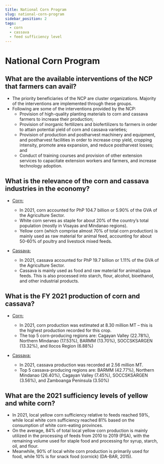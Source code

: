 ```yaml
---
title: National Corn Program
slug: national-corn-program
sidebar_position: 2
tags:
  - corn
  - cassava
  - feed sufficiency level
---
```


# National Corn Program

## What are the available interventions of the NCP that farmers can avail?

- The priority beneficiaries of the NCP are cluster organizations. Majority of the interventions are implemented through these groups. 
- Following are some of the interventions provided by the NCP:
  - Provision of high-quality planting materials to corn and cassava farmers to increase their production;
  - Provision of inorganic fertilizers and biofertilizers to farmers in order to attain potential yield of corn and cassava varieties;
  - Provision of production and postharvest machinery and equipment, and postharvest facilities in order to increase crop yield, cropping intensity, promote area expansion, and reduce postharvest losses; and
  - Conduct of training courses and provision of other extension services to capacitate extension workers and farmers, and increase technology adoption. 

## What is the relevance of the corn and cassava industries in the economy?

- <u>Corn:</u>
  
  - In 2021, corn accounted for PhP 104.7 billion or 5.90% of the GVA of the Agriculture Sector.
  - White corn serves as staple for about 20% of the country’s total population (mostly in Visayas and Mindanao regions).
  - Yellow corn (which comprise almost 70% of total corn production) is mainly used as raw material for animal feed, accounting for about 50-60% of poultry and livestock mixed feeds.

- <u>Cassava:</u>
  
  - In 2021, cassava accounted for PhP 19.7 billion or 1.11% of the GVA of the Agriculture Sector.
  - Cassava is mainly used as food and raw material for animal/aqua feeds. This is also processed into starch, flour, alcohol, bioethanol, and other industrial products.

## What is the FY 2021 production of corn and cassava?

- <u>Corn:</u>
  
  - In 2021, corn production was estimated at 8.30 million MT – this is the highest production recorded for this crop.
  - The top 5 corn-producing regions are: Cagayan Valley (22.78%), Northern Mindanao (17.53%), BARMM (13.70%), SOCCSKSARGEN (13.32%), and Ilocos Region (6.88%)

- <u>Cassava:</u>

  - In 2021, cassava production was recorded at 2.56 million MT.
  - Top 5 cassava-producing regions are: BARMM (42.77%), Northern Mindanao (26.40%), Cagayan Valley (7.45%), SOCCSKSARGEN (3.56%), and Zamboanga Peninsula (3.50%)

## What are the 2021 sufficiency levels of yellow and white corn?

- In 2021, local yellow corn sufficiency relative to feeds reached 59%, while local white corn sufficiency reached 81% based on the consumption of white corn-eating provinces.
- On the average, 84% of total local yellow corn production is mainly utilized in the processing of feeds from 2010 to 2019 (PSA), with the remaining volume used for staple food and processing for syrup, starch, oil, and flour. 
- Meanwhile, 90% of local white corn production is primarily used for food, while 10% is for snack food (cornick) (DA-BAR, 2015).








